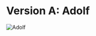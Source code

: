 # Version A: Adolf

![Adolf](https://raw.githubusercontent.com/Foosa7/AGV/master/Adolf/Assets/adolf.jpg)

